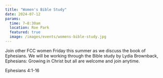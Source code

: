```yaml
---
title: "Women's Bible Study"
date: 2024-07-12
params:
  time: 7–8:30am
  location: Roe Park
  featured: true
  image: /images/events/womens-bible-study.jpg
---
```


Join other FCC women Friday this summer as we discuss the book of Ephesians. We will be working through the Bible study by Lydia Brownback, Ephesians: Growing in Christ but all are welcome and join anytime.

Ephesians 4:1-16

<!--more-->
